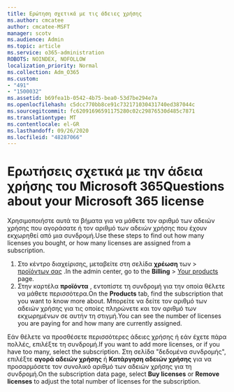 ```yaml
---
title: Ερώτηση σχετικά με τις άδειες χρήσης
ms.author: cmcatee
author: cmcatee-MSFT
manager: scotv
ms.audience: Admin
ms.topic: article
ms.service: o365-administration
ROBOTS: NOINDEX, NOFOLLOW
localization_priority: Normal
ms.collection: Adm_O365
ms.custom:
- "491"
- "1500032"
ms.assetid: b69fea1b-0542-4b75-bea0-53d7be294e7a
ms.openlocfilehash: c5dcc770bb8ce91c732171030431740ed387044c
ms.sourcegitcommit: fc62091696591175280c02c29876530d485c7871
ms.translationtype: MT
ms.contentlocale: el-GR
ms.lasthandoff: 09/26/2020
ms.locfileid: "48287066"
---
```

# <a name="questions-about-your-microsoft-365-license"></a><span data-ttu-id="747c3-102">Ερωτήσεις σχετικά με την άδεια χρήσης του Microsoft 365</span><span class="sxs-lookup"><span data-stu-id="747c3-102">Questions about your Microsoft 365 license</span></span>

<span data-ttu-id="747c3-103">Χρησιμοποιήστε αυτά τα βήματα για να μάθετε τον αριθμό των αδειών χρήσης που αγοράσατε ή τον αριθμό των αδειών χρήσης που έχουν εκχωρηθεί από μια συνδρομή.</span><span class="sxs-lookup"><span data-stu-id="747c3-103">Use these steps to find out how many licenses you bought, or how many licenses are assigned from a subscription.</span></span>
  
1. <span data-ttu-id="747c3-104">Στο κέντρο διαχείρισης, μεταβείτε στη σελίδα **χρέωση** των \> [προϊόντων σας](https://go.microsoft.com/fwlink/p/?linkid=842054) .</span><span class="sxs-lookup"><span data-stu-id="747c3-104">In the admin center, go to the **Billing** \> [Your products](https://go.microsoft.com/fwlink/p/?linkid=842054) page.</span></span>
2. <span data-ttu-id="747c3-105">Στην καρτέλα **προϊόντα** , εντοπίστε τη συνδρομή για την οποία θέλετε να μάθετε περισσότερα.</span><span class="sxs-lookup"><span data-stu-id="747c3-105">On the **Products** tab, find the subscription that you want to know more about.</span></span> <span data-ttu-id="747c3-106">Μπορείτε να δείτε τον αριθμό των αδειών χρήσης για τις οποίες πληρώνετε και τον αριθμό των εκχωρημένων σε αυτήν τη στιγμή.</span><span class="sxs-lookup"><span data-stu-id="747c3-106">You can see the number of licenses you are paying for and how many are currently assigned.</span></span>

<span data-ttu-id="747c3-107">Εάν θέλετε να προσθέσετε περισσότερες άδειες χρήσης ή εάν έχετε πάρα πολλές, επιλέξτε τη συνδρομή.</span><span class="sxs-lookup"><span data-stu-id="747c3-107">If you want to add more licenses, or if you have too many, select the subscription.</span></span> <span data-ttu-id="747c3-108">Στη σελίδα "δεδομένα συνδρομής", επιλέξτε **αγορά αδειών χρήσης** ή **Κατάργηση αδειών χρήσης** για να προσαρμόσετε τον συνολικό αριθμό των αδειών χρήσης για τη συνδρομή.</span><span class="sxs-lookup"><span data-stu-id="747c3-108">On the subscription data page, select **Buy licenses** or **Remove licenses** to adjust the total number of licenses for the subscription.</span></span>